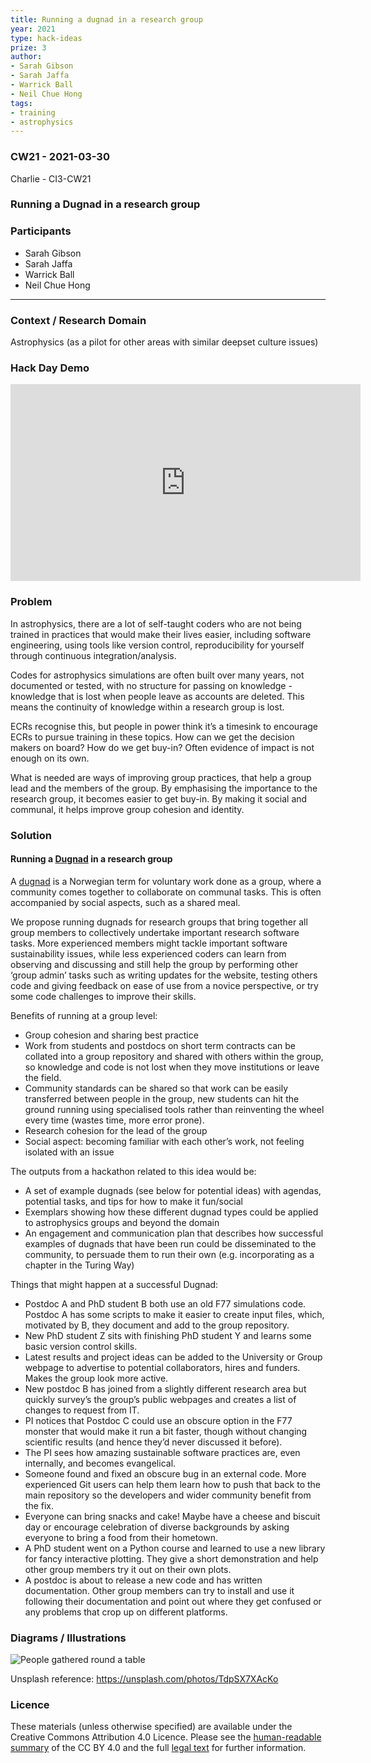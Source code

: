 ```yaml
---
title: Running a dugnad in a research group
year: 2021
type: hack-ideas
prize: 3
author:
- Sarah Gibson
- Sarah Jaffa
- Warrick Ball
- Neil Chue Hong
tags:
- training
- astrophysics
---
```


### CW21 - 2021-03-30

Charlie - CI3-CW21

### Running a Dugnad in a research group


### **Participants**

* Sarah Gibson
* Sarah Jaffa
* Warrick Ball
* Neil Chue Hong

---

### **Context / Research Domain**

Astrophysics (as a pilot for other areas with similar deepset culture issues)

### **Hack Day Demo**

<iframe width="560" height="315" src="https://www.youtube.com/embed/T2UzS_yOZZg" title="YouTube video player" frameborder="0" allow="accelerometer; autoplay; clipboard-write; encrypted-media; gyroscope; picture-in-picture; web-share" allowfullscreen></iframe>

### **Problem**


In astrophysics, there are a lot of self-taught coders who are not being trained in practices that would make their lives easier, including software engineering, using tools like version control, reproducibility for yourself through continuous integration/analysis.

Codes for astrophysics simulations are often built over many years, not documented or tested, with no structure for passing on knowledge - knowledge that is lost when people leave as accounts are deleted. This means the continuity of knowledge within a research group is lost. 

ECRs recognise this, but people in power think it’s a timesink to encourage ECRs to pursue training in these topics. How can we get the decision makers on board? How do we get buy-in? Often evidence of impact is not enough on its own.

What is needed are ways of improving group practices, that help a group lead and the members of the group. By emphasising the importance to the research group, it becomes easier to get buy-in. By making it social and communal, it helps improve group cohesion and identity.


### **Solution**

#### Running a [Dugnad](https://en.wikipedia.org/wiki/Communal_work#Norway) in a research group

A [dugnad](https://en.wikipedia.org/wiki/Communal_work#Norway) is a Norwegian term for voluntary work done as a group, where a community comes together to collaborate on communal tasks. This is often accompanied by social aspects, such as a shared meal.

We propose running dugnads for research groups that bring together all group members to collectively undertake important research software tasks. More experienced members might tackle important software sustainability issues, while less experienced coders can learn from observing and discussing and still help the group by performing other ‘group admin’ tasks such as writing updates for the website, testing others code and giving feedback on ease of use from a novice perspective, or try some code challenges to improve their skills.

Benefits of running at a group level:

*   Group cohesion and sharing best practice
*   Work from students and postdocs on short term contracts can be collated into a group repository and shared with others within the group, so knowledge and code is not lost when they move institutions or leave the field.
*   Community standards can be shared so that work can be easily transferred between people in the group, new students can hit the ground running using specialised tools rather than reinventing the wheel every time (wastes time, more error prone).
*   Research cohesion for the lead of the group
*   Social aspect: becoming familiar with each other’s work, not feeling isolated with an issue

The outputs from a hackathon related to this idea would be:

*   A set of example dugnads (see below for potential ideas) with agendas, potential tasks, and tips for how to make it fun/social
*   Exemplars showing how these different dugnad types could be applied to astrophysics groups and beyond the domain
*   An engagement and communication plan that describes how successful examples of dugnads that have been run could be disseminated to the community, to persuade them to run their own (e.g. incorporating as a chapter in the Turing Way)

Things that might happen at a successful Dugnad:

*   Postdoc A and PhD student B both use an old F77 simulations code. Postdoc A has some scripts to make it easier to create input files, which, motivated by B, they document and add to the group repository.
*   New PhD student Z sits with finishing PhD student Y and learns some basic version control skills.
*   Latest results and project ideas can be added to the University or Group webpage to advertise to potential collaborators, hires and funders. Makes the group look more active.
*   New postdoc B has joined from a slightly different research area but quickly survey’s the group’s public webpages and creates a list of changes to request from IT. 
*   PI notices that Postdoc C could use an obscure option in the F77 monster that would make it run a bit faster, though without changing scientific results (and hence they’d never discussed it before).
*   The PI sees how amazing sustainable software practices are, even internally, and becomes evangelical.
*   Someone found and fixed an obscure bug in an external code. More experienced Git users can help them learn how to push that back to the main repository so the developers and wider community benefit from the fix.
*   Everyone can bring snacks and cake! Maybe have a cheese and biscuit day or encourage celebration of diverse backgrounds by asking everyone to bring a food from their hometown.
*   A PhD student went on a Python course and learned to use a new library for fancy interactive plotting. They give a short demonstration and help other group members try it out on their own plots.
*   A postdoc is about to release a new code and has written documentation. Other group members can try to install and use it following their documentation and point out where they get confused or any problems that crop up on different platforms.

### **Diagrams / Illustrations**


![People gathered round a table](../images/people.jpg "image_tooltip")

Unsplash reference: https://unsplash.com/photos/TdpSX7XAcKo

### Licence

These materials (unless otherwise specified) are available under the Creative Commons Attribution 4.0 Licence. Please see the [human-readable summary](https://creativecommons.org/licenses/by/4.0/) of the CC BY 4.0 and the full [legal text](https://creativecommons.org/licenses/by/4.0/legalcode) for further information. 

